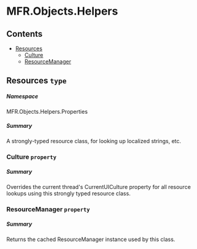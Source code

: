 <a name='assembly'></a>
# MFR.Objects.Helpers

## Contents

- [Resources](#T-MFR-Objects-Helpers-Properties-Resources 'MFR.Objects.Helpers.Properties.Resources')
  - [Culture](#P-MFR-Objects-Helpers-Properties-Resources-Culture 'MFR.Objects.Helpers.Properties.Resources.Culture')
  - [ResourceManager](#P-MFR-Objects-Helpers-Properties-Resources-ResourceManager 'MFR.Objects.Helpers.Properties.Resources.ResourceManager')

<a name='T-MFR-Objects-Helpers-Properties-Resources'></a>
## Resources `type`

##### Namespace

MFR.Objects.Helpers.Properties

##### Summary

A strongly-typed resource class, for looking up localized strings, etc.

<a name='P-MFR-Objects-Helpers-Properties-Resources-Culture'></a>
### Culture `property`

##### Summary

Overrides the current thread's CurrentUICulture property for all
  resource lookups using this strongly typed resource class.

<a name='P-MFR-Objects-Helpers-Properties-Resources-ResourceManager'></a>
### ResourceManager `property`

##### Summary

Returns the cached ResourceManager instance used by this class.
